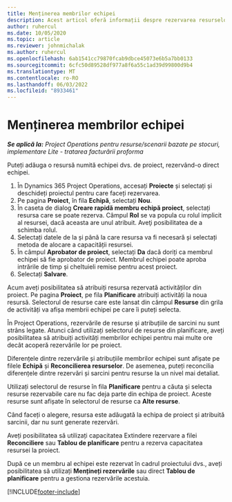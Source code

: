 ```yaml
---
title: Menținerea membrilor echipei
description: Acest articol oferă informații despre rezervarea resurselor numite pentru echipe de proiect și atribuirea lor către activități.
author: ruhercul
ms.date: 10/05/2020
ms.topic: article
ms.reviewer: johnmichalak
ms.author: ruhercul
ms.openlocfilehash: 6ab1541cc79870fcab9dbce45073e6b5a7bb0133
ms.sourcegitcommit: 6cfc50d89528df977a8f6a55c1ad39d99800d9b4
ms.translationtype: MT
ms.contentlocale: ro-RO
ms.lasthandoff: 06/03/2022
ms.locfileid: "8933461"
---
```

# <a name="maintain-team-members"></a>Menținerea membrilor echipei

_**Se aplică la:** Project Operations pentru resurse/scenarii bazate pe stocuri, implementare Lite - tratarea facturării proforma_

Puteți adăuga o resursă numită echipei dvs. de proiect, rezervând-o direct echipei.

1. În Dynamics 365 Project Operations, accesați **Proiecte** și selectați și deschideți proiectul pentru care faceți rezervarea.
2. Pe pagina **Proiect**, în fila **Echipă**, selectați **Nou**. 
3. În caseta de dialog **Creare rapidă membru echipă proiect**, selectați resursa care se poate rezerva. Câmpul **Rol** se va popula cu rolul implicit al resursei, dacă aceasta are unul atribuit. Aveţi posibilitatea de a schimba rolul. 
4. Selectați datele de la și până la care resursa va fi necesară și selectați metoda de alocare a capacității resursei. 
5. În câmpul **Aprobator de proiect**, selectați **Da** dacă doriți ca membrul echipei să fie aprobator de proiect. Membrul echipei poate aproba intrările de timp și cheltuieli remise pentru acest proiect. 
6. Selectați **Salvare**.

Acum aveți posibilitatea să atribuiți resursa rezervată activităților din proiect. Pe pagina **Proiect**, pe fila **Planificare** atribuiți activități la noua resursă. Selectorul de resurse care este lansat din câmpul **Resurse** din grila de activități va afișa membrii echipei pe care îi puteți selecta.


În Project Operations, rezervările de resurse și atribuțiile de sarcini nu sunt strâns legate. Atunci când utilizați selectorul de resurse din planificare, aveți posibilitatea să atribuiți activități membrilor echipei pentru mai multe ore decât acoperă rezervările lor pe proiect.

Diferențele dintre rezervările și atribuțiile membrilor echipei sunt afișate pe filele **Echipă** și **Reconcilierea resurselor**. De asemenea, puteți reconcilia diferențele dintre rezervări și sarcini pentru resurse la un nivel mai detaliat.

Utilizați selectorul de resurse în fila **Planificare** pentru a căuta și selecta resurse rezervabile care nu fac deja parte din echipa de proiect. Aceste resurse sunt afișate în selectorul de resurse ca **Alte resurse**.

Când faceți o alegere, resursa este adăugată la echipa de proiect și atribuită sarcinii, dar nu sunt generate rezervări.

Aveți posibilitatea să utilizați capacitatea Extindere rezervare a filei **Reconciliere** sau **Tablou de planificare** pentru a rezerva capacitatea resursei la proiect.

După ce un membru al echipei este rezervat în cadrul proiectului dvs., aveți posibilitatea să utilizați **Mențineți rezervările** sau direct **Tablou de planificare** pentru a gestiona rezervările acestuia.


[!INCLUDE[footer-include](../includes/footer-banner.md)]